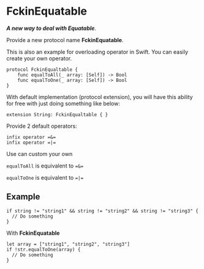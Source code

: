 # FckinEquatable
***A new way to deal with Equatable***.

Provide a new protocol name **FckinEquatable**. 

This is also an example for overloading operator in Swift. You can easily create your own operator.

````
protocol FckinEqualtable {
    func equalToAll(_ array: [Self]) -> Bool
    func equalToOne(_ array: [Self]) -> Bool
}
````
With default implementation (protocol extension), you will have this ability for free with just doing something like below:
````
extension String: FckinEqualtable { }
````
Provide 2 default operators:
````
infix operator =&=
infix operator =|=
````
Use can custom your own

`equalToAll` is equivalent to `=&=`

`equalToOne` is equivalent to `=|=`

## Example ##

````
if string != "string1" && string != "string2" && string != "string3" {
  // Do something
}
````
With **FckinEquatable**
````
let array = ["string1", "string2", "string3"]
if !str.equalToOne(array) {
  // Do something
}
````
